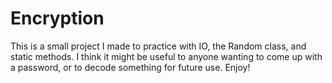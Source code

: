 # Encryption

This is a small project I made to practice with IO, the Random class, and static methods. 
I think it might be useful to anyone wanting to come up with a password, or to decode something for future use.
Enjoy!
